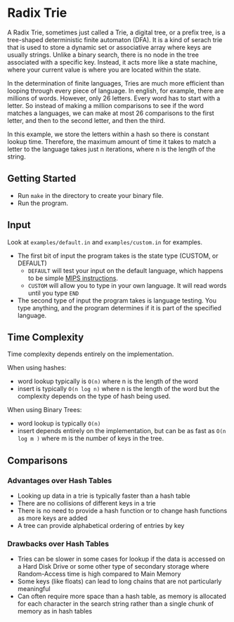 # Radix Trie
A Radix Trie, sometimes just called a Trie, a digital tree, or a prefix tree, is a tree-shaped
deterministic finite automaton (DFA). It is a kind of serach trie that is used to store
a dynamic set or associative array where keys are usually strings. Unlike a binary search,
there is no node in the tree associated with a specific key. Instead, it acts more like a
state machine, where your current value is where you are located within the state.


In the determination of finite languages, Tries are much more efficient than looping through
every piece of language. In english, for example, there are millions of words. However, only 26
letters. Every word has to start with a letter. So instead of making a million comparisons to
see if the word matches a languages, we can make at most 26 comparisons to the first letter,
and then to the second letter, and then the third.


In this example, we store the letters within a hash so there is constant lookup time. Therefore,
the maximum amount of time it takes to match a letter to the language takes just n iterations, where
n is the length of the string.

## Getting Started
- Run `make` in the directory to create your binary file.
- Run the program.

## Input
Look at `examples/default.in` and `examples/custom.in` for examples.
- The first bit of input the program takes is the state type (CUSTOM, or DEFAULT)
     - `DEFAULT` will test your input on the default language, which happens to be simple [MIPS instructions](https://en.wikipedia.org/wiki/MIPS_architecture).
     - `CUSTOM` will allow you to type in your own language. It will read words until you type `END`
- The second type of input the program takes is language testing. You type anything, and the program determines if it is part of the specified language.

## Time Complexity
Time complexity depends entirely on the implementation.


When using hashes:
- word lookup typically is `O(n)` where n is the length of the word
- insert is typically `O(n log n)` where n is the length of the word but the complexity depends on the type of hash being used.

When using Binary Trees:
- word lookup is typically `O(n)`
- insert depends entirely on the implementation, but can be as fast as `O(n log m )` where m is the number of keys in the tree.

## Comparisons
### Advantages over Hash Tables
- Looking up data in a trie is typically faster than a hash table
- There are no collisions of different keys in a trie
- There is no need to provide a hash function or to change hash functions as more keys are added
- A tree can provide alphabetical ordering of entries by key

### Drawbacks over Hash Tables
- Tries can be slower in some cases for lookup if the data is accessed on a Hard Disk Drive or some other type of secondary storage where Random-Access time is high compared to Main Memory
- Some keys (like floats) can lead to long chains that are not particularly meaningful
- Can often require more space than a hash table, as memory is allocated for each character in the search string rather than a single chunk of memory as in hash tables
